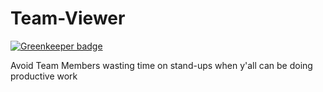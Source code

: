 # Team-Viewer

[![Greenkeeper badge](https://badges.greenkeeper.io/Makwe-O/Team-Viewer.svg)](https://greenkeeper.io/)

Avoid Team Members wasting time on stand-ups when y'all can be doing productive work
